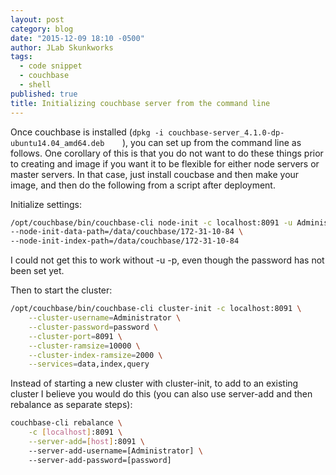 ```yaml
---
layout: post
category: blog
date: "2015-12-09 18:10 -0500"
author: JLab Skunkworks
tags: 
  - code snippet
  - couchbase
  - shell
published: true
title: Initializing couchbase server from the command line
---
```



Once couchbase is installed (`dpkg -i couchbase-server_4.1.0-dp-ubuntu14.04_amd64.deb    `), you can set up from the command line as follows.  One corollary of this is that you do not want to do these things prior to creating and image if you want it to be flexible for either node servers or master servers.  In that case, just install coucbase and then make your image, and then do the following from a script after deployment.

Initialize settings:

```bash
/opt/couchbase/bin/couchbase-cli node-init -c localhost:8091 -u Administrator -p password \
--node-init-data-path=/data/couchbase/172-31-10-84 \
--node-init-index-path=/data/couchbase/172-31-10-84 
```
I could not get this to work without -u -p, even though the password has not been set yet.

Then to start the cluster:

```bash
/opt/couchbase/bin/couchbase-cli cluster-init -c localhost:8091 \
	--cluster-username=Administrator \
	--cluster-password=password \
	--cluster-port=8091 \
	--cluster-ramsize=10000 \
	--cluster-index-ramsize=2000 \
	--services=data,index,query
```

Instead of starting a new cluster with cluster-init, to add to an existing cluster I believe you would do this (you can also use server-add and then rebalance as separate steps):

```bash
couchbase-cli rebalance \
    -c [localhost]:8091 \
    --server-add=[host]:8091 \ 
    --server-add-username=[Administrator] \ 
    --server-add-password=[password]
```
